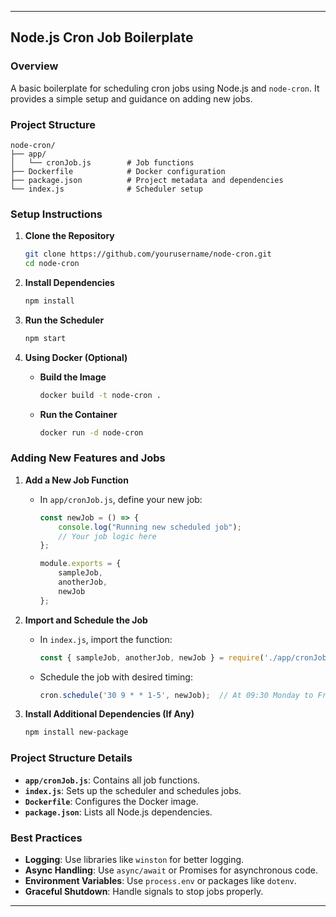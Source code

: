 ---

## Node.js Cron Job Boilerplate

### Overview

A basic boilerplate for scheduling cron jobs using Node.js and `node-cron`. It provides a simple setup and guidance on adding new jobs.

### Project Structure

```
node-cron/
├── app/
│   └── cronJob.js        # Job functions
├── Dockerfile            # Docker configuration
├── package.json          # Project metadata and dependencies
└── index.js              # Scheduler setup
```

### Setup Instructions

1. **Clone the Repository**

   ```bash
   git clone https://github.com/yourusername/node-cron.git
   cd node-cron
   ```

2. **Install Dependencies**

   ```bash
   npm install
   ```

3. **Run the Scheduler**

   ```bash
   npm start
   ```

4. **Using Docker (Optional)**

   - **Build the Image**

     ```bash
     docker build -t node-cron .
     ```

   - **Run the Container**

     ```bash
     docker run -d node-cron
     ```

### Adding New Features and Jobs

1. **Add a New Job Function**

   - In `app/cronJob.js`, define your new job:

     ```javascript
     const newJob = () => {
         console.log("Running new scheduled job");
         // Your job logic here
     };

     module.exports = {
         sampleJob,
         anotherJob,
         newJob
     };
     ```

2. **Import and Schedule the Job**

   - In `index.js`, import the function:

     ```javascript
     const { sampleJob, anotherJob, newJob } = require('./app/cronJob');
     ```

   - Schedule the job with desired timing:

     ```javascript
     cron.schedule('30 9 * * 1-5', newJob);  // At 09:30 Monday to Friday
     ```

3. **Install Additional Dependencies (If Any)**

   ```bash
   npm install new-package
   ```

### Project Structure Details

- **`app/cronJob.js`**: Contains all job functions.
- **`index.js`**: Sets up the scheduler and schedules jobs.
- **`Dockerfile`**: Configures the Docker image.
- **`package.json`**: Lists all Node.js dependencies.

### Best Practices

- **Logging**: Use libraries like `winston` for better logging.
- **Async Handling**: Use `async/await` or Promises for asynchronous code.
- **Environment Variables**: Use `process.env` or packages like `dotenv`.
- **Graceful Shutdown**: Handle signals to stop jobs properly.

---